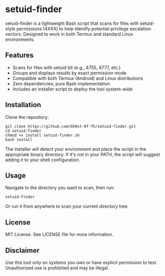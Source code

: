 # setuid-finder

setuid-finder is a lightweight Bash script that scans for files with setuid-style permissions (4XXX) to help identify potential privilege escalation vectors. Designed to work in both Termux and standard Linux environments.

## Features

- Scans for files with setuid bit (e.g., 4755, 4777, etc.)
- Groups and displays results by exact permission mode
- Compatible with both Termux (Android) and Linux distributions
- Zero dependencies, pure Bash implementation
- Includes an installer script to deploy the tool system-wide

## Installation

Clone the repository:

    git clone https://github.com/Gh0st-0f-Th/setuid-finder.git
    cd setuid-finder
    chmod +x install setuid-finder.sh
    bash install

The installer will detect your environment and place the script in the appropriate binary directory. If it's not in your PATH, the script will suggest adding it to your shell configuration.

## Usage

Navigate to the directory you want to scan, then run:

    setuid-finder

Or run it from anywhere to scan your current directory tree.

## License

MIT License. See LICENSE file for more information.

## Disclaimer

Use this tool only on systems you own or have explicit permission to test. Unauthorized use is prohibited and may be illegal.
